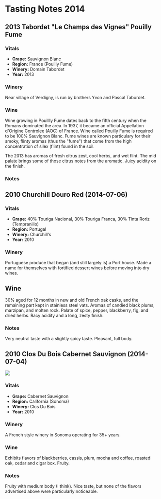 # Tasting Notes 2014

## 2013 Tabordet "Le Champs des Vignes" Pouilly Fume

### Vitals

* **Grape:** Sauvignon Blanc
* **Region:** France (Pouilly Fume)
* **Winery:** Domain Tabordet
* **Year:** 2013

### Winery

Near village of Verdigny, is run by brothers Yvon and Pascal Tabordet.

### Wine

Wine growing in Pouillly Fume dates back to the fifth century when the Romans dominated the area. In 1937, it became an official Appellation d'Origine Controlee (AOC) of France. Wine called Pouilly Fume is required to be 100% Sauvignon Blanc. Fume wines are known particulary for their smoky, flinty aromas (thus the "fume") that come from the high concentration of silex (flint) found in the soil.

The 2013 has aromas of fresh citrus zest, cool herbs, and wet flint. The mid palate brings some of those citrus notes from the aromatic. Juicy acidity on the finish.

### Notes

## 2010 Churchill Douro Red (2014-07-06)

### Vitals

* **Grape:** 40% Touriga Nacional, 30% Touriga Franca, 30% Tinta Roriz (Tempranillo)
* **Region:** Portugal
* **Winery:** Churchill's
* **Year:** 2010

### Winery

Portuguese produce that began (and still largely is) a Port house. Made a name for themselves with fortified dessert wines before moving into dry wines.

## Wine

30% aged for 12 months in new and old French oak casks, and the remaining part kept in stainless steel vats. Aromas of candied black plums, marzipan, and molten rock. Palate of spice, pepper, blackberry, fig, and dried herbs. Racy acidity and a long, zesty finish.

### Notes

Very neutral taste with a slightly spicy taste. Pleasant, full body.

## 2010 Clos Du Bois Cabernet Sauvignon (2014-07-04)

<img src="https://farm4.staticflickr.com/3841/14389706018_d96596996b_c.jpg">

### Vitals

* **Grape:** Cabernet Sauvignon
* **Region:** California (Sonoma)
* **Winery:** Clos Du Bois
* **Year:** 2010

### Winery

A French style winery in Sonoma operating for 35+ years.

### Wine

Exhibits flavors of blackberries, cassis, plum, mocha and coffee, roasted oak, cedar and cigar box. Fruity.

### Notes

Fruity with medium body (I think). Nice taste, but none of the flavors advertised above were particularly noticeable.
